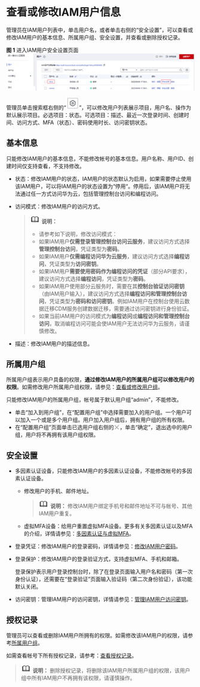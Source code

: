 # 查看或修改IAM用户信息<a name="iam_02_0002"></a>

管理员在IAM用户列表中，单击用户名，或者单击右侧的“安全设置”，可以查看或修改IAM用户的基本信息、所属用户组、安全设置，并查看或删除授权记录。

**图 1**  进入IAM用户安全设置页面<a name="fig128312066517"></a>  
![](figures/进入IAM用户安全设置页面.png "进入IAM用户安全设置页面")

管理员单击搜索框右侧的“![](figures/icon-set.png)”，可以修改用户列表展示项目，用户名、操作为默认展示项目。必选项目：状态。可选项目：描述、最近一次登录时间、创建时间、访问方式、MFA（状态）、密码使用时长、访问密钥状态。

## 基本信息<a name="section9175812485"></a>

只能修改IAM用户的基本信息，不能修改帐号的基本信息。用户名称、用户ID、创建时间仅支持查看，不支持修改。

-   状态：修改IAM用户的状态，IAM用户的状态默认为启用，如果需要停止使用该IAM用户，可以将IAM用户的状态设置为“停用“。停用后，该IAM用户将无法通过任一方式访问华为云，包括管理控制台访问和编程访问。
-   访问模式：修改IAM用户的访问方式。

    >![](public_sys-resources/icon-note.gif) **说明：** 
    >-   请参考如下说明，修改访问模式：
    >    -   如果IAM用户**仅需登录管理控制台访问云服务**，建议访问方式选择**管理控制台访问**，凭证类型为**密码**。
    >    -   如果IAM用户**仅需编程访问华为云服务**，建议访问方式选择**编程访问**，凭证类型为**访问密钥**。
    >    -   如果IAM用户**需要使用密码作为编程访问的凭证**（部分API要求），建议访问方式选择**编程访问**，凭证类型为**密码**。
    >    -   如果IAM用户使用部分云服务时，需要在其**控制台验证访问密钥**（由IAM用户输入），建议访问方式选择**编程访问和管理控制台访问**，凭证类型为**密码和访问密钥**。例如IAM用户在控制台使用云数据迁移CDM服务创建数据迁移，需要通过访问密钥进行身份验证。
    >-   如果当前IAM用户的访问模式为**编程访问**或**编程访问和管理控制台访问**，取消编程访问可能会使IAM用户无法访问华为云服务，请谨慎修改。

-   描述：修改IAM用户的描述信息。

## 所属用户组<a name="section1388814374718"></a>

所属用户组表示用户具备的权限，**通过修改IAM用户的所属用户组可以修改用户的权限**。如需修改用户所属用户组权限，请参见：[查看或修改用户组](查看或修改用户组.md)。

只能修改IAM用户的所属用户组，帐号属于默认用户组“admin”，不能修改。

-   单击“加入到用户组”，在“配置用户组”中选择需要加入的用户组。一个用户可以加入一个或是多个用户组。用户加入用户组后，拥有用户组的所有权限。
-   在“配置用户组”页面单击已选用户组右侧的![](figures/叉叉.png)，单击“确定”，退出选中的用户组，用户将不再拥有该用户组权限。

## 安全设置<a name="section04991493273"></a>

-   多因素认证设备，只能修改IAM用户的多因素认证设备，不能修改帐号的多因素认证设备。
    -   修改用户的手机、邮件地址。

        >![](public_sys-resources/icon-note.gif) **说明：** 
        >修改IAM用户绑定手机号和邮件地址不可与帐号、其他IAM用户重复。

    -   虚拟MFA设备：给用户重置虚拟MFA设备。更多有关多因素认证以及MFA的介绍，详情请参见：[多因素认证与虚拟MFA](多因素认证与虚拟MFA.md)。


-   登录凭证：修改IAM用户的登录密码，详情请参见：[修改IAM用户密码](修改IAM用户密码.md)。
-   登录保护：修改IAM用户的登录验证方式，支持虚拟MFA、手机和邮箱。

    登录保护表示用户登录控制台时，除了在登录页面输入用户名和密码（第一次身份认证），还需要在“登录验证”页面输入验证码（第二次身份验证），该功能默认关闭。

-   访问密钥：管理IAM用户的访问密钥，详情请参见：[管理IAM用户访问密钥](管理IAM用户访问密钥.md)。

## 授权记录<a name="section896163703618"></a>

管理员可以查看或删除IAM用户所拥有的权限。如需修改该IAM用户的权限，请参考[所属用户组](#section1388814374718)。

如需查看帐号下所有授权记录，请参考：[查看授权记录](查看授权记录.md)。

>![](public_sys-resources/icon-note.gif) **说明：** 
>删除授权记录，将删除该IAM用户所属用户组的权限，该用户组中所有IAM用户不再拥有该权限，请谨慎操作。


